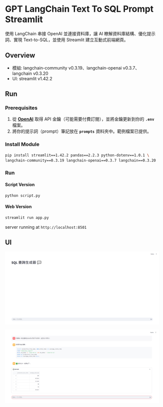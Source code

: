 # GPT LangChain Text To SQL Prompt Streamlit

使用 LangChain 串接 OpenAI 並連接資料庫，讓 AI 瞭解資料庫結構、優化提示詞、實現 Text-to-SQL，並使用 Streamlit 建立互動式前端網頁。  


## Overview

- 模組: langchain-community v0.3.19、langchain-openai v0.3.7、langchain v0.3.20
- UI: streamlit v1.42.2


## Run

### Prerequisites


1. 從 ****[OpenAI](https://platform.openai.com/)**** 取得 API 金鑰（可能需要付費訂閱），並將金鑰更新到你的 **`.env`** 檔案。
2. 將你的提示詞（prompt）筆記放在 **`prompts`** 資料夾中。範例檔案已提供。


### Install Module

```bash
pip install streamlit==1.42.2 pandas==2.2.3 python-dotenv==1.0.1 \
langchain-community==0.3.19 langchain-openai==0.3.7 langchain==0.3.20
```


### Run

#### Script Version
```bash
python script.py
```

#### Web Version
```bash
streamlit run app.py
```

server running at `http://localhost:8501`


## UI

![UI Home](./images/ui-home.png)

![UI Result](./images/ui-result.png)


